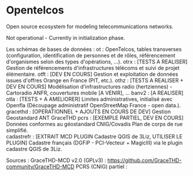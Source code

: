 # Opentelcos
Open source ecosystem for modeling telecommunications networks. 

Not operational - Currently in initialization phase. 

Les schémas de bases de données : 
ot : OpenTelcos, tables transverses (configuration, identification de personnes et de rôles, référencement d'organismes selon des types d'opérations, ...). 
otrx : [TESTS A REALISER] Gestion de référencements d'infrastructures télécoms et suivi de projet élémentaire. 
otft : [DEV EN COURS] Gestion et exploitation de données issues d'offres Orange en France (PIT, etc.). 
othz : [TESTS A REALISER + DEV EN COURS] Modélisation d'infrastructures radio (hertziennes) - Cartoradio ANFR, couvertures mobile [A VENIR], ... 
banv2 : [A REALISER]
otla : [TESTS + A AMELIORER] Limites administratives, initialisé avec Openfla (Découpage administratif OpenStreetMap France - open data.). 
gracethd : [OPERATIONNEL + AJOUTS EN COURS DE DEV] Gestion Geostandard ANT GraceTHD
pcrs : [EXEMPLE PARTIEL, DEV EN COURS] Données conformes au géostandard CNIG/Covadis Plan de corps de rue simplifié.  
cadastrefr : [EXTRAIT MCD PLUGIN Cadastre QGIS de 3Liz, UTILISER LE PLUGIN] Cadastre français (DGFiP - PCI-Vecteur + MagicIII) via le plugin cadastre QGIS de 3Liz. 

Sources : 
GraceTHD-MCD v2.0 (GPLv3) : https://github.com/GraceTHD-community/GraceTHD-MCD
PCRS (CNIG) partiel : 
